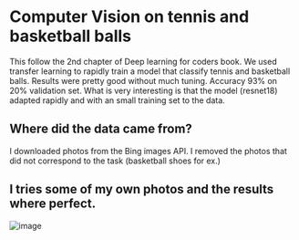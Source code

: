 # Computer Vision on tennis and basketball balls

This follow the 2nd chapter of Deep learning for coders book.
We used transfer learning to rapidly train a model that classify tennis and basketball balls.
Results were pretty good without much tuning.
Accuracy 93% on 20% validation set.
What is very interesting is that the model (resnet18) adapted rapidly and with an small training set to the data.

## Where did the data came from?

I downloaded photos from the Bing images API.
I removed the photos that did not correspond to the task (basketball shoes for ex.)

## I tries some of my own photos and the results where perfect.

![image](https://user-images.githubusercontent.com/64303300/121358902-426eba00-c933-11eb-955b-b5f9d65a9344.png)
